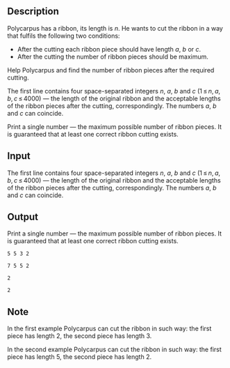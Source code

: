 ## Description

<div><p>Polycarpus has a ribbon, its length is <span class="tex-span"><i>n</i></span>. He wants to cut the ribbon in a way that fulfils the following two conditions: </p><ul> <li> After the cutting each ribbon piece should have length <span class="tex-span"><i>a</i></span>, <span class="tex-span"><i>b</i></span> or <span class="tex-span"><i>c</i></span>. </li><li> After the cutting the number of ribbon pieces should be maximum. </li></ul><p>Help Polycarpus and find the number of ribbon pieces after the required cutting.</p></div><div class="input-specification"><p>The first line contains four space-separated integers <span class="tex-span"><i>n</i></span>, <span class="tex-span"><i>a</i></span>, <span class="tex-span"><i>b</i></span> and <span class="tex-span"><i>c</i></span> <span class="tex-span">(1 ≤ <i>n</i>, <i>a</i>, <i>b</i>, <i>c</i> ≤ 4000)</span> — the length of the original ribbon and the acceptable lengths of the ribbon pieces after the cutting, correspondingly. The numbers <span class="tex-span"><i>a</i></span>, <span class="tex-span"><i>b</i></span> and <span class="tex-span"><i>c</i></span> can coincide.</p></div><div class="output-specification"><p>Print a single number — the maximum possible number of ribbon pieces. It is guaranteed that at least one correct ribbon cutting exists.</p></div>

## Input

<p>The first line contains four space-separated integers <span class="tex-span"><i>n</i></span>, <span class="tex-span"><i>a</i></span>, <span class="tex-span"><i>b</i></span> and <span class="tex-span"><i>c</i></span> <span class="tex-span">(1 ≤ <i>n</i>, <i>a</i>, <i>b</i>, <i>c</i> ≤ 4000)</span> — the length of the original ribbon and the acceptable lengths of the ribbon pieces after the cutting, correspondingly. The numbers <span class="tex-span"><i>a</i></span>, <span class="tex-span"><i>b</i></span> and <span class="tex-span"><i>c</i></span> can coincide.</p>

## Output

<p>Print a single number — the maximum possible number of ribbon pieces. It is guaranteed that at least one correct ribbon cutting exists.</p>





```input1
5 5 3 2

```




```input2
7 5 5 2

```




```output1
2

```




```output2
2

```



## Note

<p>In the first example Polycarpus can cut the ribbon in such way: the first piece has length 2, the second piece has length 3.</p><p>In the second example Polycarpus can cut the ribbon in such way: the first piece has length 5, the second piece has length 2.</p>
